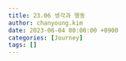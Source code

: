```yaml
---
title: 23.06 생각과 행동
author: chanyoung.kim
date: 2023-06-04 00:00:00 +0900
categories: [Journey]
tags: []
---
```


